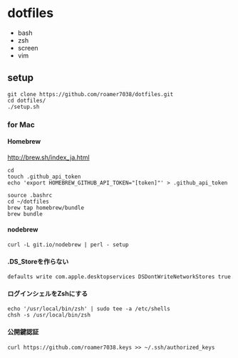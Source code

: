 # dotfiles

* bash
* zsh
* screen
* vim

## setup

```
git clone https://github.com/roamer7038/dotfiles.git
cd dotfiles/
./setup.sh
```


### for Mac

#### Homebrew
http://brew.sh/index_ja.html

```
cd
touch .github_api_token
echo 'export HOMEBREW_GITHUB_API_TOKEN="[token]"' > .github_api_token
```

```
source .bashrc
cd ~/dotfiles
brew tap homebrew/bundle
brew bundle
```

#### nodebrew 
```
curl -L git.io/nodebrew | perl - setup
```

#### .DS_Storeを作らない
```
defaults write com.apple.desktopservices DSDontWriteNetworkStores true
```

#### ログインシェルをZshにする
```
echo '/usr/local/bin/zsh' | sudo tee -a /etc/shells
chsh -s /usr/local/bin/zsh
```

#### 公開鍵認証
```
curl https://github.com/roamer7038.keys >> ~/.ssh/authorized_keys
```
